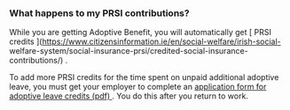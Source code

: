 ###  **What happens to my PRSI contributions?**

While you are getting Adoptive Benefit, you will automatically get [ PRSI
credits ](https://www.citizensinformation.ie/en/social-welfare/irish-social-
welfare-system/social-insurance-prsi/credited-social-insurance-contributions/)
.

To add more PRSI credits for the time spent on unpaid additional adoptive
leave, you must get your employer to complete an [ application form for
adoptive leave credits (pdf)
](https://assets.gov.ie/96970/18854bdf-34b6-49c2-8784-fe29e6a1a737.pdf) . You
do this after you return to work.
